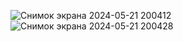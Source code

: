 ![Снимок экрана 2024-05-21 200412](https://github.com/RoGad/OOP3/assets/83944231/1ad0ed8a-709f-4267-8792-7bbf12f837ab)
![Снимок экрана 2024-05-21 200428](https://github.com/RoGad/OOP3/assets/83944231/842a3e2d-9fac-44d8-9246-7b44c846526f)
